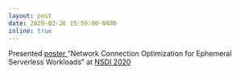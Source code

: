 ```yaml
---
layout: post
date: 2020-02-26 15:59:00-0400
inline: true
---
```


Presented <a href="{{ 'nsdi2020_poster.pdf' | prepend: 'assets/pdf/' | relative_url}}" target="_blank" rel="noopener noreferrer">poster <i class="fas fa-file-pdf"></i></a> “Network Connection Optimization for Ephemeral Serverless Workloads” at [NSDI 2020](https://www.usenix.org/conference/nsdi20)
